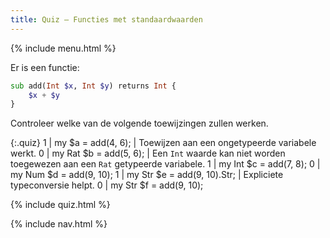 ```yaml
---
title: Quiz — Functies met standaardwaarden
---
```


{% include menu.html %}

Er is een functie:

```raku
sub add(Int $x, Int $y) returns Int {
    $x + $y
}
```

Controleer welke van de volgende toewijzingen zullen werken.

{:.quiz}
1 | my $a = add(4, 6); | Toewijzen aan een ongetypeerde variabele werkt.
0 | my Rat $b = add(5, 6); | Een `Int` waarde kan niet worden toegewezen aan een `Rat` getypeerde variabele.
1 | my Int $c = add(7, 8);
0 | my Num $d = add(9, 10);
1 | my Str $e = add(9, 10).Str; | Expliciete typeconversie helpt.
0 | my Str $f = add(9, 10);

{% include quiz.html %}

{% include nav.html %}